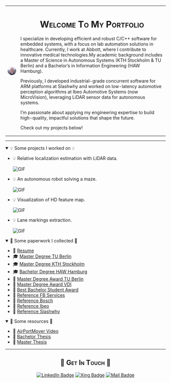 <table border="0">
 <tr>
    <td>
      <img align="center" alt="me" src="media/me.png" width=200px />
    </td>
    <td>
      <h1 align="center" style="font-variant: small-caps"> Welcome To My Portfolio </h1>
      <p align="left" >I specialize in developing efficient and robust C/C++ software for embedded systems, with a focus on lab automation solutions in healthcare. Currently, I work at Abbott, where I contribute to innovative medical technologies.My academic background includes a Master of Science in Autonomous Systems (KTH Stockholm & TU Berlin) and a Bachelor’s in Information Engineering (HAW Hamburg).</p>
       <p align="left" >Previously, I developed industrial-grade concurrent software for ARM platforms at Slashwhy and worked on low-latency automotive perception algorithms at Ibeo Automotive Systems (now MicroVision), leveraging LiDAR sensor data for autonomous systems.</p>
       <p align="left" >I’m passionate about applying my engineering expertise to build high-quality, impactful solutions that shape the future.</p>
       <p align="left" >Check out my projects below!</p>
    </td>
 </tr>
</table>

---

<details open>
  <summary> 💡 Some projects I worked on 💡 </summary>

  -  💡 Relative localization estimation with LiDAR data.
  
     <img align="center" alt="GIF" src="media/relloc.gif" width=500px />

  -  💡 An autonomous robot solving a maze.

     <img align="center" alt="GIF" src="media/robot.gif" width=500px />

  -  💡 Visualization of HD feature map.

     <img align="center" alt="GIF" src="media/map_matching.gif" width=500px />

  -  💡 Lane markings extraction.

     <img align="center" alt="GIF" src="media/lane_markings.gif" width=500px />

</details>

<details open>
  <summary> 💼 Some paperwork I collected 💼 </summary>

  -  📜 [Resume](docs/resume.pdf)
  -  🎓 [Master Degree TU Berlin](docs/master_tu_berlin.pdf)
  -  🎓 [Master Degree KTH Stockholm](docs/master_kth.pdf)
  -  🎓 [Bachelor Degree HAW Hamburg](docs/bachelor.pdf)
  -  🏅 [Master Degree Award TU Berlin](docs/master_award_tub.pdf)
  -  🏅 [Master Degree Award VDI](docs/master_award_vdi.pdf)
  -  🏅 [Best Bachelor Student Award](docs/bachelor_award.pdf)
  -  💌 [Reference FB Services](docs/reference_fb_services.pdf)
  -  💌 [Reference Bosch](docs/reference_bosch.pdf)
  -  💌 [Reference Ibeo](docs/reference_ibeo.pdf)
  -  💌 [Reference Slashwhy](docs/reference_slashwhy.pdf)
</details>

<details open>
  <summary> 🔗 Some resources 🔗 </summary>

  -  🔗 [AirPortMover Video](https://youtu.be/foe8J7ZyMTM)
  -  🔗 [Bachelor Thesis](https://autosys.informatik.haw-hamburg.de/publication/2018casagrande)
  -  🔗 [Master Thesis](http://urn.kb.se/resolve?urn=urn:nbn:se:kth:diva-306457)

</details>

---

<h2 align="center" style="font-variant: small-caps" > 📨 Get In Touch 📨 </h2>

<p align="center" >
  <a href="https://www.linkedin.com/in/marcocasagrande"><img src="https://img.shields.io/badge/-Marco%20Casagrande%20-blue?style=plastic&amp;labelColor=blue&amp;logo=LinkedIn&amp;link=https://www.linkedin.com/in/marcocasagrande" alt="LinkedIn Badge"></a> 
  <a href="https://www.xing.com/profile/Marco_Casagrande5"><img src="https://img.shields.io/badge/-Marco%20Casagrande%20-blue?style=plastic&amp;labelColor=blue&amp;logo=Xing&amp;link=https://www.xing.com/profile/Marco_Casagrande5" alt="Xing Badge"></a> 
  <a href="mailto:hire.marco.casagrande@outlook.com"><img src="https://img.shields.io/badge/-hire.marco.casagrande@outlook.com%20-blue?style=plastic&amp;labelColor=blue&amp;logo=gmail&amp;link=mailto:hire.marco.casagrande@outlook.com" alt="Mail Badge"></a> 
</p>
